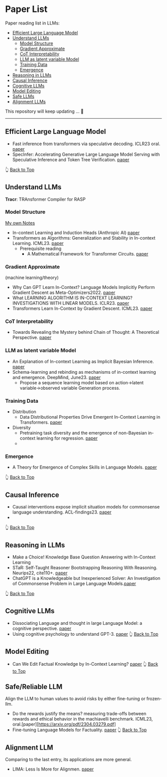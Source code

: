 # Paper List
Paper reading list in LLMs: 
- [Efficient Large Language Model](#Efficient-Large-Language-Model)
- [Understand LLMs](#Understand-LLMs)
  - [Model Structure](#model-structure)
  - [Gradient Approximate](#gradient-approximate)
  - [CoT Interpretability](#cot-interpretability)
  - [LLM as latent variable Model](#LLM-as-latent-variable-Model)
  - [Training Data](#training-data)
  - [Emergence](#emergence)
- [Reasoning in LLMs](#Reasoning-in-LLMs)
- [Causal Inference](#Causal-Inference)
- [Cognitive LLMs](#cognitive-llm)
- [Model Editing](#model-edit)
- [Safe LLMs](#safe-llm)
- [Alignment LLMs](#alignment-llm)

This repository will keep updating ... 🤗
***


## Efficient Large Language Model
* Fast inference from transformers via speculative decoding. ICLR23 oral. [paper](https://arxiv.org/abs/2211.17192)
* SpecInfer: Accelerating Generative Large Language Model Serving with Speculative Inference and Token Tree Verification. [paper](https://arxiv.org/pdf/2305.09781.pdf)

👆 [Back to Top](#paper-list)

## Understand LLMs
**Tracr**: TRAnsformer Compiler for RASP

### Model Structure
[My own Notes](https://zhuanlan.zhihu.com/p/652269984)
* In-context Learning and Induction Heads (Anthropic AI) [paper](https://transformer-circuits.pub/2022/in-context-learning-and-induction-heads/index.html)
* Transformers as Algorithms: Generalization and Stability in In-context Learning. ICML23. [paper](https://arxiv.org/pdf/2301.07067.pdf)
  - Prerequisite reading
    - A Mathematical Framework for Transformer Circuits. [paper](https://transformer-circuits.pub/2021/framework/index.html#three-kinds-of-composition)
### Gradient Approximate
(machine learning/theory)
* Why Can GPT Learn In-Context? Language Models Implicitly Perform Gradient Descent as Meta-Optimizers2022. [paper](https://arxiv.org/abs/2212.10559)
* What LEARNING ALGORITHM IS IN-CONTEXT LEARNING? INVESTIGATIONS WITH LINEAR MODELS. ICLR23. [paper](https://arxiv.org/abs/2211.15661)
* Transformers Learn In-Context by Gradient Descent. ICML23. [paper](https://arxiv.org/abs/2212.0767)

### CoT Interpretability
* Towards Revealing the Mystery behind Chain of Thought: A Theoretical Perspective. [paper](https://arxiv.org/abs/2305.15408)

### LLM as latent variable Model
* An Explanation of In-context Learning as Implicit Bayesian Inference. [paper](https://arxiv.org/abs/2111.02080)
* Schema-learning and rebinding as mechanisms of in-context learning and emergence. DeepMind, June23. [paper](https://arxiv.org/pdf/2307.01201.pdf)
  - Propose a sequence learning model based on action->latent variable->observed variable Generation process.
### Training Data
- Distribution
  * Data Distributional Properties Drive Emergent In-Context Learning in Transformers. [paper](https://proceedings.neurips.cc/paper_files/paper/2022/file/77c6ccacfd9962e2307fc64680fc5ace-Paper-Conference.pdf)
- Diversity
  * Pretraining task diversity and the emergence of non-Bayesian in-context learning for regression​. [paper](proceedings.neurips.cc/paper_files/paper/2022/file/77c6ccacfd9962e2307fc64680fc5ace-Paper-Conference.pdf)
  * 
### Emergence
* A Theory for Emergence of Complex Skills in Language Models. [paper](​https://arxiv.org/pdf/2307.15936.pdf)

👆 [Back to Top](#paper-list)
## Causal Inference
* Causal interventions expose implicit situation models for commonsense language understanding. ACL-findings23. [paper](https://arxiv.org/pdf/2306.03882.pdf)
* 

👆 [Back to Top](#paper-list)
## Reasoning in LLMs
* Make a Choice! Knowledge Base Question Answering with In-Context Learning
* STaR: Self-Taught Reasoner Bootstrapping Reasoning With Reasoning.  Neurips22, cite110+. [paper](https://​openreview.net/forum?id=_3ELRdg2sgI)
* ChatGPT is a Knowledgeable but Inexperienced Solver: An Investigation of Commonsense Problem in Large Language Models.[paper](https://arxiv.org/pdf/2303.16421.pdf)

👆 [Back to Top](#paper-list)
## Cognitive LLMs
* Dissociating Language and thought in large Language Model: a cognitive perspective. [paper](https://arxiv.org/pdf/2301.06627.pdf)
* Using cognitive psychology to understand GPT-3. [paper](https://arxiv.org/abs/2206.14576) 
👆 [Back to Top](#paper-list)

## Model Editing
* Can We Edit Factual Knowledge by In-Context Learning? [paper](https://arxiv.org/pdf/2305.12740.pdf)
👆 [Back to Top](#paper-list)

## Safe/Reliable LLM
Align the LLM to human values to avoid risks by either fine-tuning or frozen-llm.
* Do the rewards justify the means? measuring trade-offs between rewards and ethical behavior in the machiavelli benchmark. ICML23, oral.[paper][https://arxiv.org/pdf/2304.03279.pdf]
* Fine-tuning Language Models for Factuality. [paper](https://arxiv.org/pdf/2311.08401.pdf)
👆 [Back to Top](#paper-list)

## Alignment LLM
Comparing to the last entry, its applications are more general.
* LIMA: Less Is More for Alignmen. [paper](https://arxiv.org/pdf/2305.11206.pdf)
